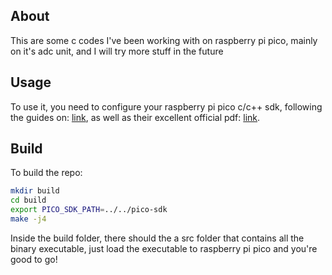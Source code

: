 ## About
This are some c codes I've been working with on raspberry pi pico, mainly on it's adc unit, and I will try more stuff in the future

## Usage
To use it, you need to configure your raspberry pi pico c/c++ sdk, following the guides on: [link](https://github.com/raspberrypi/pico-sdk), 
as well as their excellent official pdf: [link](https://datasheets.raspberrypi.com/pico/getting-started-with-pico.pdf).

## Build
To build the repo:
```bash
mkdir build
cd build
export PICO_SDK_PATH=../../pico-sdk
make -j4
```
Inside the build folder, there should the a src folder that contains all the binary executable, just load the executable to raspberry pi pico 
and you're good to go!
